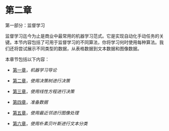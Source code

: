 # 第二章

第一部分：监督学习

监督学习迄今为止是商业中最常用的机器学习范式。它是实现自动化手动任务的关键。本节内容包括了可用于监督学习的不同算法，你将学习何时使用每种算法。我们还将尝试展示不同类型的数据，从表格数据到文本数据和图像数据。

本章节包括以下内容：

+   [第一章](https://cdp.packtpub.com/hands_on_machine_learning_with_scikit_learn/wp-admin/post.php?post=24&action=edit)，*机器学习导论*

+   [第二章](https://cdp.packtpub.com/hands_on_machine_learning_with_scikit_learn/wp-admin/post.php?post=25&action=edit)，*使用决策树进行决策*

+   [第三章](https://cdp.packtpub.com/hands_on_machine_learning_with_scikit_learn/wp-admin/post.php?post=26&action=edit)，*使用线性方程进行决策*

+   [第四章](https://cdp.packtpub.com/hands_on_machine_learning_with_scikit_learn/wp-admin/post.php?post=27&action=edit)，*准备数据*

+   [第五章](https://cdp.packtpub.com/hands_on_machine_learning_with_scikit_learn/wp-admin/post.php?post=28&action=edit)，*使用最近邻进行图像处理*

+   [第六章](https://cdp.packtpub.com/hands_on_machine_learning_with_scikit_learn/wp-admin/post.php?post=29&action=edit)，*使用朴素贝叶斯进行文本分类*
